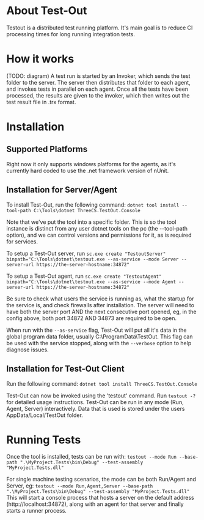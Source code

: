 # About Test-Out
Testout is a distributed test running platform.  It's main goal is to reduce CI processing times for long running integration tests.

# How it works
(TODO: diagram)
A test run is started by an Invoker, which sends the test folder to the server.  The server then distributes that folder to each agent, and invokes tests in parallel on each agent.  Once all the tests have been processed, the results are given to the invoker, which then writes out the test result file in .trx format.

# Installation

## Supported Platforms
Right now it only supports windows platforms for the agents, as it's currently hard coded to use the .net framework version of nUnit.

## Installation for Server/Agent
To install Test-Out, run the following command:
`dotnet tool install --tool-path C:\Tools\dotnet ThreeCS.TestOut.Console`

Note that we've put the tool into a specific folder.  This is so the tool instance is distinct from any user dotnet tools on the pc (the --tool-path option), and we can control versions and permissions for it, as is required for services.

To setup a Test-Out server, run
`sc.exe create "TestoutServer" binpath="C:\Tools\dotnet\testout.exe --as-service --mode Server --server-url https://the-server-hostname:34872"`

To setup a Test-Out agent, run
`sc.exe create "TestoutAgent" binpath="C:\Tools\dotnet\testout.exe --as-service --mode Agent --server-url https://the-server-hostname:34872"`

Be sure to check what users the service is running as, what the startup for the service is, and check firewalls after installation.  The server will need to have both the server port AND the next consecutive port opened, eg, in the config above, both port 34872 AND 34873 are required to be open.

When run with the `--as-service` flag, Test-Out will put all it's data in the global program data folder, usually C:\ProgramData\TestOut.  This flag can be used with the service stopped, along with the `--verbose` option to help diagnose issues.

## Installation for Test-Out Client
Run the following command:
`dotnet tool install ThreeCS.TestOut.Console`

Test-Out can now be invoked using the 'testout' command.  Run `testout -?` for detailed usage instructions.
Test-Out can be run in any mode (Run, Agent, Server) interactively.  Data that is used is stored under the users AppData/Local/TestOut folder.

# Running Tests
Once the tool is installed, tests can be run with:
`testout --mode Run --base-path ".\MyProject.Tests\bin\Debug" --test-assembly "MyProject.Tests.dll"`

For single machine testing scenarios, the mode can be both Run/Agent and Server, eg:
`testout --mode Run,Agent,Server --base-path ".\MyProject.Tests\bin\Debug" --test-assembly "MyProject.Tests.dll"`
This will start a console process that hosts a server on the default address (http://localhost:34872), along with an agent for that server and finally starts a runner process.


